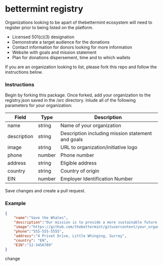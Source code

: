 # bettermint registry

Organizations looking to be apart of thebettermint ecosystem will need to register prior to being listed on the platform.

- Licensed 501(c)(3) designation
- Demonstrate a target audience for the donations
- Contact information for donors looking for more information
- Website with goals and mission statement
- Plan for donations dispersement, time and to which wallets

If you are an organization looking to list, please fork this repo and follow the instructions below.

### Instructions

Begin by forking this package.
Once forked, add your organization to the registry.json saved in the /src directory.
Inlude all of the following parameters for your organization:

| Field       | Type   | Description                                       |
| ----------- | ------ | ------------------------------------------------- |
| name        | string | Name of your organization                         |
| description | string | Description including mission statement and goals |
| image       | string | URL to organization/initiative logo               |
| phone       | number | Phone number                                      |
| address     | string | Eligible address                                  |
| country     | string | Country of origin                                 |
| EIN         | number | Employer Identification Number                    |

Save changes and create a pull request.

### Example

```JSON
{
    "name":"Save the Whales",
    "description":"Our mission is to provide a more sustainable future for the whales",
    "image":"https://github.com/thebettermint/gitusercontent/your_organizations_logo.png",
    "phone":"555-555-5555",
    "address":"4 Privet Drive, Little Whinging, Surrey",
    "country": "EN",
    "EIN":"12-3456789"
}
```

change
